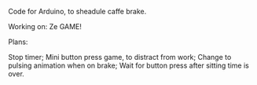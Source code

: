 Code for Arduino, to sheadule caffe brake.

Working on:
Ze GAME!

Plans:

Stop timer;
Mini button press game, to distract from work;
Change to pulsing animation when on brake;
Wait for button press after sitting time is over.
